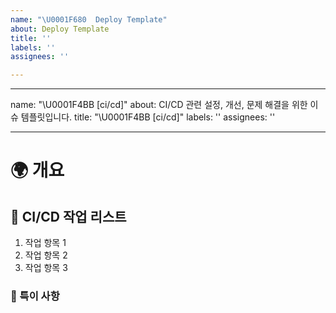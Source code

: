 ```yaml
---
name: "\U0001F680  Deploy Template"
about: Deploy Template
title: ''
labels: ''
assignees: ''

---
```


---
name: "\U0001F4BB [ci/cd]"
about: CI/CD 관련 설정, 개선, 문제 해결을 위한 이슈 템플릿입니다.
title: "\U0001F4BB [ci/cd]"
labels: ''
assignees: ''

---

# 🌍 개요
<!-- CI/CD 작업을 간략히 설명해주세요 -->

## 🔄 CI/CD 작업 리스트
<!-- CI/CD 작업으로 인해 수행해야 할 주요 작업 항목들을 나열해주세요. -->
1. 작업 항목 1
2. 작업 항목 2
3. 작업 항목 3

### 📢 특이 사항
<!-- CI/CD 설정이나 테스트 중 발견한 문제, 주의 사항, 리뷰어에게 특별히 알려야 할 부분 등을 적어주세요. -->
